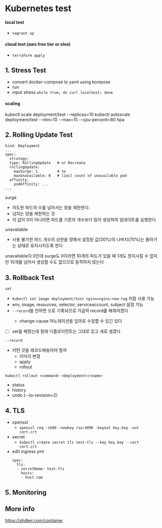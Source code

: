 # Kubernetes test
#### local test
- `vagrant up`

#### cloud test (aws free tier or else)
- `terraform apply`

## 1. Stress Test
- convert docker-compose to yaml using kompose
- run
- input stress `while true; do curl localhost; done`

#### scaling
kubectl scale deployment/test --replicas=10
kubectl autoscale deployment/test --min=10 --max=15 --cpu-percent=80
hpa

## 2. Rolling Update Test
```
kind: Deployment
...
spec:
  strategy:
  type: RollingUpdate   # or Recreate
  rollingUpdate:
    maxSurge: 1         # to
    maxUnavailable: 0   # limit count of unavailable pod
  affinity:
    podAffinity: ...
...
```
surge
- 의도한 파드의 수를 넘어서는 양을 제한한다.
- 넘치는 양을 제한하는 것
- 이 값이 0이 아니라면 파드를 기존의 개수보다 많이 생성하여 업데이트를 실행한다

unavailable
- 사용 불가한 파드 개수의 상한을 정해서 설정된 값(30%)의 나머지(70%)는 돌아가는
  상태로 유지시키도록 한다

unavailable이 0인데 surge도 0이라면 10개의 파드가 있을 때 1개도 정지시킬 수
없지만 10개를 넘어서 생성할 수도 없으므로 동작하지 않는다

## 3. Rollback Test
`set`
- `kubectl set image deployment/test nginx=nginx:new-tag` 처럼 사용 가능
- env, image, resources, selector, serviceaccount, subject 설정 가능
- `--record`를 안하면 <none>으로 기록되므로 가급적 record를 해줘야겠다
    - change-cause 어노테이션을 임의로 수정할 수 있긴 있다
- [ ] set을 해줬는데 원래 디플로이먼트는 그대로 있고 새로 생겼다

`--record`
- 어떤 것을 레코드해놓아야 할까
  - 이미지 변경
  - apply
  - rollout

`kubectl rollout <command> <deployment>/<name>`
- status
- history
- undo (--to-revision=2)

## 4. TLS
- openssl
    - `openssl req -x509 -newkey rsa:4096 -keyout key.key -out cert.crt`
- secret
    - `kubectl create secret tls test-tls --key key.key --cert cert.crt`
- edit ingress yml
    ```
    spec:
      tls:
      - secretName: test-tls
        hosts:
        - host.com
    ```

## 5. Monitoring

## More info
https://shdkej.com/container
